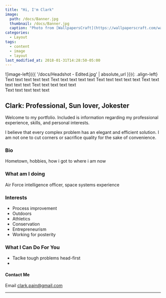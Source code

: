 ```yaml
---
title: "Hi, I'm Clark"
image: 
  path: /docs/Banner.jpg
  thumbnail: /docs/Banner.jpg
  caption: "Photo from [WallpapersCraft](https://wallpaperscraft.com/wallpaper/trail_trees_grass_90962)"
categories:
  - Layout
tags:
  - content
  - image
  - layout
last_modified_at: 2018-01-31T14:28:50-05:00
---
```


![image-left]({{ '/docs/Headshot - Edited.jpg' | absolute_url }}){: .align-left} Text text text text text 
Text text text text text 
Text text text text text 
Text text text text text 
Text text text text text  
Text text text text text 

## Clark: Professional, Sun lover, Jokester

Welcome to my portfolio. Included is information regarding my professional experience, skills, and personal interests.

I believe that every complex problem has an elegant and efficient solution. I am not one to cut corners or sacrifice quality for the sake of convenience. 

### Bio
Hometown, hobbies, how i got to where i am now

### What am I doing
Air Force intelligence officer, space systems experience 

### 



### Interests

  - Process improvement
  - Outdoors 
  - Athletics
  - Conservation
  - Entrepreneurism 
  - Working for posterity 

### What I Can Do For You

  - Taclke tough problems head-first 
  - 

#### Contact Me 
Email <clark.pain@gmail.com>

---
